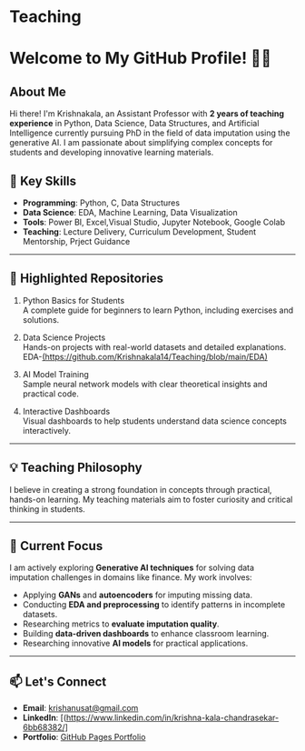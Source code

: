 # Teaching

# Welcome to My GitHub Profile! 👩‍🏫  

## About Me  
Hi there! I'm Krishnakala, an Assistant Professor with **2 years of teaching experience** in Python, Data Science, Data Structures, and Artificial Intelligence currently pursuing PhD in the field of data imputation using the generative AI. I am passionate about simplifying complex concepts for students and developing innovative learning materials.  

## 🔑 Key Skills  
- **Programming**: Python, C, Data Structures  
- **Data Science**: EDA, Machine Learning, Data Visualization  
- **Tools**: Power BI, Excel,Visual Studio, Jupyter Notebook, Google Colab  
- **Teaching**: Lecture Delivery, Curriculum Development, Student Mentorship, Prject Guidance  

---

## 📂 Highlighted Repositories  
1. Python Basics for Students  
   A complete guide for beginners to learn Python, including exercises and solutions.  
   
2. Data Science Projects  
   Hands-on projects with real-world datasets and detailed explanations.
   EDA-[(https://github.com/Krishnakala14/Teaching/blob/main/EDA)](#)  

4. AI Model Training  
   Sample neural network models with clear theoretical insights and practical code.  

5. Interactive Dashboards  
   Visual dashboards to help students understand data science concepts interactively.  

---

## 💡 Teaching Philosophy  
I believe in creating a strong foundation in concepts through practical, hands-on learning. My teaching materials aim to foster curiosity and critical thinking in students.  

---

## 🌟 Current Focus  
I am actively exploring **Generative AI techniques** for solving data imputation challenges in domains like finance. 
My work involves:  
- Applying **GANs** and **autoencoders** for imputing missing data.  
- Conducting **EDA and preprocessing** to identify patterns in incomplete datasets.  
- Researching metrics to **evaluate imputation quality**.  
- Building **data-driven dashboards** to enhance classroom learning.  
- Researching innovative **AI models** for practical applications.  

---

## 📫 Let's Connect  
- **Email**: krishanusat@gmail.com  
- **LinkedIn**: [(https://www.linkedin.com/in/krishna-kala-chandrasekar-6bb68382/]  
- **Portfolio**: [GitHub Pages Portfolio](#)  
